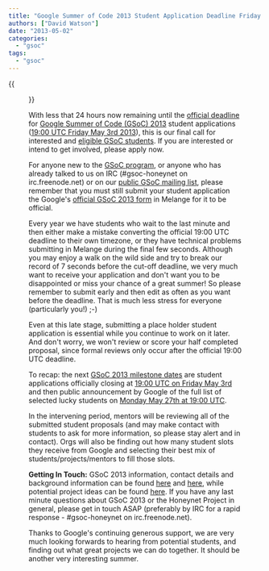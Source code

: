 ```yaml
---
title: "Google Summer of Code 2013 Student Application Deadline Friday May 3rd 19:00 UTC"
authors: ["David Watson"]
date: "2013-05-02"
categories: 
  - "gsoc"
tags: 
  - "gsoc"
---
```

{{<figure src="images/banner.png" alt="Banner" width="50%">}}

With less that 24 hours now remaining until the [official deadline](https://www.google-melange.com/gsoc/events/google/gsoc2013) for [Google Summer of Code (GSoC) 2013](http://www.google-melange.com/gsoc/homepage/google/gsoc2013) student applications ([19:00 UTC Friday May 3rd 2013](https://www.google-melange.com/gsoc/events/google/gsoc2013)), this is our final call for interested and [eligible GSoC students](https://google-melange.appspot.com/gsoc/document/show/gsoc_program/google/gsoc2013/help_page#1._Are_there_any_age_restrictions_on). If you are interested or intend to get involved, please apply now.  
  
For anyone new to the [GSoC program](http://www.google-melange.com/gsoc/homepage/google/gsoc2013), or anyone who has already talked to us on IRC (#gsoc-honeynet on irc.freenode.net) or on our [public GSoC mailing list](https://public.honeynet.org/mailman/listinfo/gsoc), please remember that you must still submit your student application the Google's [official GSoC 2013 form](https://www.google-melange.com/gsoc/org/google/gsoc2013/honeynet) in Melange for it to be official.  
  
Every year we have students who wait to the last minute and then either make a mistake converting the official 19:00 UTC deadline to their own timezone, or they have technical problems submitting in Melange during the final few seconds. Although you may enjoy a walk on the wild side and try to break our record of 7 seconds before the cut-off deadline, we very much want to receive your application and don't want you to be disappointed or miss your chance of a great summer! So please remember to submit early and then edit as often as you want before the deadline. That is much less stress for everyone (particularly you!) ;-)  
  
Even at this late stage, submitting a place holder student application is essential while you continue to work on it later. And don't worry, we won't review or score your half completed proposal, since formal reviews only occur after the official 19:00 UTC deadline.  
  
To recap: the next [GSoC 2013 milestone dates](https://www.google-melange.com/gsoc/events/google/gsoc2013) are student applications officially closing at [19:00 UTC on Friday May 3rd](https://www.google-melange.com/gsoc/events/google/gsoc2013) and then public announcement by Google of the full list of selected lucky students on [Monday May 27th at 19:00 UTC](https://www.google-melange.com/gsoc/events/google/gsoc2013).  
  
In the intervening period, mentors will be reviewing all of the submitted student proposals (and may make contact with students to ask for more information, so please stay alert and in contact). Orgs will also be finding out how many student slots they receive from Google and selecting their best mix of students/projects/mentors to fill those slots.  
  
**Getting In Touch:** GSoC 2013 information, contact details and background information can be found [here](/gsoc) and [here](https://www.google-melange.com/gsoc/org/google/gsoc2013/honeynet), while potential project ideas can be found [here](/gsoc/ideas). If you have any last minute questions about GSoC 2013 or the Honeynet Project in general, please get in touch ASAP (preferably by IRC for a rapid response - #gsoc-honeynet on irc.freenode.net).  
  
Thanks to Google's continuing generous support, we are very much looking forwards to hearing from potential students, and finding out what great projects we can do together. It should be another very interesting summer.
